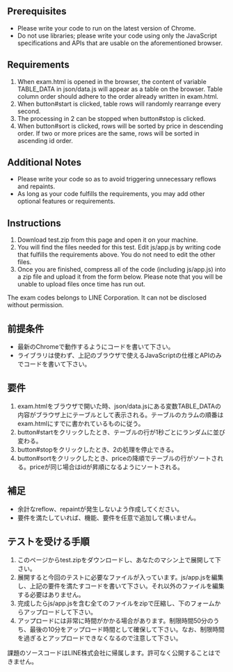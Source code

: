 ## Prerequisites

- Please write your code to run on the latest version of Chrome.
- Do not use libraries; please write your code using only the JavaScript specifications and APIs that are usable on the aforementioned browser.

## Requirements

1. When exam.html is opened in the browser, the content of variable TABLE_DATA in json/data.js will appear as a table on the browser. Table column order should adhere to the order already written in exam.html.
2. When button#start is clicked, table rows will randomly rearrange every second.
3. The processing in 2 can be stopped when button#stop is clicked.
4. When button#sort is clicked, rows will be sorted by price in descending order. If two or more prices are the same, rows will be sorted in ascending id order.

## Additional Notes

- Please write your code so as to avoid triggering unnecessary reflows and repaints.
- As long as your code fulfills the requirements, you may add other optional features or requirements.

## Instructions

1. Download test.zip from this page and open it on your machine.
2. You will find the files needed for this test. Edit js/app.js by writing code that fulfills the requirements above. You do not need to edit the other files.
3. Once you are finished, compress all of the code (including js/app.js) into a zip file and upload it from the form below. Please note that you will be unable to upload files once time has run out.

The exam codes belongs to LINE Corporation. It can not be disclosed without permission.

## 前提条件

- 最新のChromeで動作するようにコードを書いて下さい。
- ライブラリは使わず、上記のブラウザで使えるJavaScriptの仕様とAPIのみでコードを書いて下さい。

## 要件

1. exam.htmlをブラウザで開いた時、json/data.jsにある変数TABLE_DATAの内容がブラウザ上にテーブルとして表示される。テーブルのカラムの順番はexam.htmlにすでに書かれているものに従う。
2. button#startをクリックしたとき、テーブルの行が1秒ごとにランダムに並び変わる。
3. button#stopをクリックしたとき、2の処理を停止できる。
4. button#sortをクリックしたとき、priceの降順でテーブルの行がソートされる。priceが同じ場合はidが昇順になるようにソートされる。

## 補足

* 余計なreflow、repaintが発生しないよう作成してください。
* 要件を満たしていれば、機能、要件を任意で追加して構いません。

## テストを受ける手順

1. このページからtest.zipをダウンロードし、あなたのマシン上で展開して下さい。
2. 展開すると今回のテストに必要なファイルが入っています。js/app.jsを編集し、上記の要件を満たすコードを書いて下さい。それ以外のファイルを編集する必要はありません。
3. 完成したらjs/app.jsを含む全てのファイルをzipで圧縮し、下のフォームからアップロードして下さい。
4. アップロードには非常に時間がかかる場合があります。制限時間50分のうち、最後の10分をアップロード時間として確保して下さい。なお、制限時間を過ぎるとアップロードできなくなるので注意して下さい。

課題のソースコードはLINE株式会社に帰属します。許可なく公開することはできません。